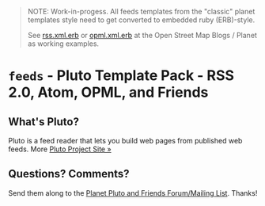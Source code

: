 > NOTE: Work-in-progess.  All feeds templates from the "classic" planet templates style need to get converted to embedded ruby (ERB)-style. 
>
> See [rss.xml.erb](https://github.com/gravitystorm/blogs.osm.org/blob/master/theme/rss.xml.erb)
> or [opml.xml.erb](https://github.com/gravitystorm/blogs.osm.org/blob/master/theme/opml.xml.erb) at the Open Street Map Blogs / Planet as working examples.



# `feeds` -  Pluto Template Pack - RSS 2.0, Atom, OPML, and Friends

## What's Pluto?

Pluto is a feed reader that lets you build web pages from published
web feeds. More [Pluto Project Site »](http://feedreader.github.io)



## Questions? Comments?

Send them along to the [Planet Pluto and Friends Forum/Mailing List](http://groups.google.com/group/feedreader).
Thanks!
